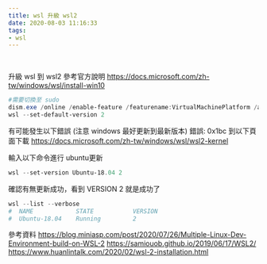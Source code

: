 ```yaml
---
title: wsl 升級 wsl2
date: 2020-08-03 11:16:33
tags:
- wsl
---
```

&nbsp;
<!-- more -->
升級 wsl 到 wsl2
參考官方說明
https://docs.microsoft.com/zh-tw/windows/wsl/install-win10

``` powershell
#需要切換至 sudo
dism.exe /online /enable-feature /featurename:VirtualMachinePlatform /all /norestart
wsl --set-default-version 2
```

有可能發生以下錯誤 (注意 windows 最好更新到最新版本)
錯誤: 0x1bc
到以下頁面下載
https://docs.microsoft.com/zh-tw/windows/wsl/wsl2-kernel

輸入以下命令進行 ubuntu更新
``` powershell
wsl --set-version Ubuntu-18.04 2
```

確認有無更新成功，看到 VERSION 2 就是成功了
``` powershell
wsl --list --verbose
#  NAME            STATE           VERSION
#  Ubuntu-18.04    Running         2
```

參考資料
https://blog.miniasp.com/post/2020/07/26/Multiple-Linux-Dev-Environment-build-on-WSL-2
https://samiouob.github.io/2019/06/17/WSL2/
https://www.huanlintalk.com/2020/02/wsl-2-installation.html

